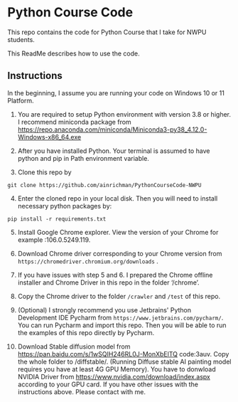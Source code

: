 # Python Course Code

This repo contains the code for Python Course that I take for NWPU students.

This ReadMe describes how to use the code.

## Instructions

In the beginning, I assume you are running your code on Windows 10 or 11 Platform.

1. You are required to setup Python environment with version 3.8 or higher. I recommend miniconda package
   from https://repo.anaconda.com/miniconda/Miniconda3-py38_4.12.0-Windows-x86_64.exe

2. After you have installed Python. Your terminal is assumed to have python and pip in Path environment variable.

3. Clone this repo by

```git clone https://github.com/ainrichman/PythonCourseCode-NWPU```

4. Enter the cloned repo in your local disk. Then you will need to install necessary python packages by:

```pip install -r requirements.txt```

5. Install Google Chrome explorer. View the version of your Chrome for example :106.0.5249.119.

6. Download Chrome driver corresponding to your Chrome version from `https://chromedriver.chromium.org/downloads` .

7. If you have issues with step 5 and 6. I prepared the Chrome offline installer and Chrome Driver in this repo in the
   folder ‘/chrome’.

8. Copy the Chrome driver to the folder `/crawler` and `/test` of this repo. 

9. (Optional) I strongly recommend you use Jetbrains' Python Development IDE Pycharm
   from `https://www.jetbrains.com/pycharm/`. You can run Pycharm and import this repo. Then you will be able to run the examples of this repo directly by Pycharm.

10. Download Stable diffusion model from https://pan.baidu.com/s/1wSQIH246RL0J-MonXbElTQ code:3auv.
Copy the whole folder to /diffstable/. (Running Diffuse stable AI painting model requires you have at least 4G GPU Memory). You have to donwload NVIDIA Driver from https://www.nvidia.com/download/index.aspx according to your GPU card.
If you have other issues with the instructions above. Please contact with me.